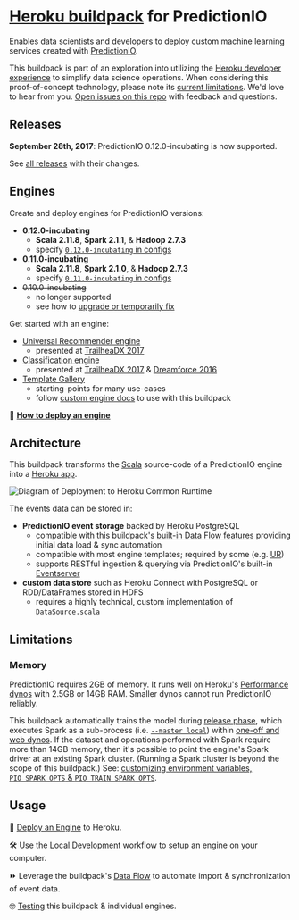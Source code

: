 # [Heroku buildpack](https://devcenter.heroku.com/articles/buildpacks) for PredictionIO

Enables data scientists and developers to deploy custom machine learning services created with [PredictionIO](https://predictionio.incubator.apache.org).

This buildpack is part of an exploration into utilizing the [Heroku developer experience](https://www.heroku.com/dx) to simplify data science operations. When considering this proof-of-concept technology, please note its [current limitations](#user-content-limitations). We'd love to hear from you. [Open issues on this repo](https://github.com/heroku/predictionio-buildpack/issues) with feedback and questions.

## Releases

**September 28th, 2017**: PredictionIO 0.12.0-incubating is now supported.

See [all releases](https://github.com/heroku/predictionio-buildpack/releases) with their changes.

## Engines

Create and deploy engines for PredictionIO versions:

* **0.12.0-incubating**
    * **Scala 2.11.8**, **Spark 2.1.1**, & **Hadoop 2.7.3**
    * specify [`0.12.0-incubating` in configs](CUSTOM.md#user-content-update-source-configs)
* **0.11.0-incubating**
    * **Scala 2.11.8**, **Spark 2.1.0**, & **Hadoop 2.7.3**
    * specify [`0.11.0-incubating` in configs](CUSTOM.md#user-content-update-source-configs)
* ~~0.10.0-incubating~~
    * no longer supported
    * see how to [upgrade or temporarily fix](https://github.com/heroku/predictionio-buildpack/pull/44)

Get started with an engine:

* [Universal Recommender engine](https://github.com/heroku/predictionio-engine-ur)
  * presented at [TrailheaDX 2017](https://www.youtube.com/watch?v=MO0Bmty9fmc)
* [Classification engine](https://github.com/heroku/predictionio-engine-classification)
  * presented at [TrailheaDX 2017](https://www.youtube.com/watch?v=MO0Bmty9fmc) & [Dreamforce 2016](https://www.salesforce.com/video/297129/)
* [Template Gallery](https://predictionio.incubator.apache.org/gallery/template-gallery/)
  * starting-points for many use-cases
  * follow [custom engine docs](CUSTOM.md) to use with this buildpack

🐸 **[How to deploy an engine](CUSTOM.md)**

## Architecture

This buildpack transforms the [Scala](http://www.scala-lang.org) source-code of a PredictionIO engine into a [Heroku app](https://devcenter.heroku.com/articles/how-heroku-works).

![Diagram of Deployment to Heroku Common Runtime](http://marsikai.s3.amazonaws.com/predictionio-buildpack-arch-04.png)

The events data can be stored in:

* **PredictionIO event storage** backed by Heroku PostgreSQL
  * compatible with this buildpack's [built-in Data Flow features](DATA.md) providing initial data load & sync automation
  * compatible with most engine templates; required by some (e.g. [UR](https://github.com/heroku/predictionio-engine-ur))
  * supports RESTful ingestion & querying via PredictionIO's built-in [Eventserver](CUSTOM.md#user-content-eventserver)
* **custom data store** such as Heroku Connect with PostgreSQL or RDD/DataFrames stored in HDFS
  * requires a highly technical, custom implementation of `DataSource.scala`

## Limitations

### Memory

PredictionIO requires 2GB of memory. It runs well on Heroku's [Performance dynos](https://www.heroku.com/pricing) with 2.5GB or 14GB RAM. Smaller dynos cannot run PredictionIO reliably.

This buildpack automatically trains the model during [release phase](https://devcenter.heroku.com/articles/release-phase), which executes Spark as a sub-process (i.e. [`--master local`](https://spark.apache.org/docs/2.1.0/#running-the-examples-and-shell)) within [one-off and web dynos](https://devcenter.heroku.com/articles/dynos). If the dataset and operations performed with Spark require more than 14GB memory, then it's possible to point the engine's Spark driver at an existing Spark cluster. (Running a Spark cluster is beyond the scope of this buildpack.) See: [customizing environment variables, `PIO_SPARK_OPTS` & `PIO_TRAIN_SPARK_OPTS`](CUSTOM.md#user-content-spark-configuration).

## Usage

🐸 [Deploy an Engine](CUSTOM.md) to Heroku.

🛠 Use the [Local Development](DEV.md) workflow to setup an engine on your computer.

⏩ Leverage the buildpack's [Data Flow](DATA.md) to automate import & synchronization of event data.

🤓 [Testing](CUSTOM.md#user-content-testing) this buildpack & individual engines.
